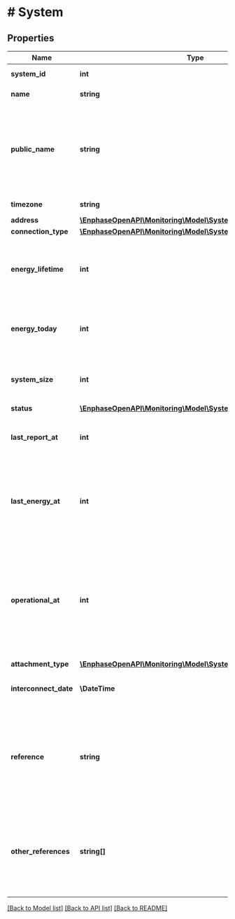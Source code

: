 # # System

## Properties

Name | Type | Description | Notes
------------ | ------------- | ------------- | -------------
**system_id** | **int** | Unique numeric ID of the system. | [optional]
**name** | **string** | Name of the system. | [optional]
**public_name** | **string** | Name displayed on the public system page. Available values are All, Residential System, Commercial etc. Default&#x3D;&#39;Residential System&#39;. Only for systems that allow public access. | [optional]
**timezone** | **string** | Timezone to which the system belongs. | [optional]
**address** | [**\EnphaseOpenAPI\Monitoring\Model\SystemAddress**](SystemAddress.md) |  | [optional]
**connection_type** | [**\EnphaseOpenAPI\Monitoring\Model\SystemConnectionTypeEnum**](SystemConnectionTypeEnum.md) |  | [optional]
**energy_lifetime** | **int** | Energy generated by the system during its lifetime in Wh. It is returned only if the count is less than or equal to 100. | [optional]
**energy_today** | **int** | Energy generated by the system today in Wh. It is returned only if the count is less than or equal to 100. | [optional]
**system_size** | **int** | Size of the system. It is returned only if the count is less than or equal to 100. | [optional]
**status** | [**\EnphaseOpenAPI\Monitoring\Model\SystemStatusEnum**](SystemStatusEnum.md) |  | [optional]
**last_report_at** | **int** | Timestamp (in epoch format) at which the system&#39;s Envoy last submitted a report. | [optional]
**last_energy_at** | **int** | Timestamp (in epoch format) at which the system&#39;s produced energy was last reported. Even if the last produced energy is 0, its timestamp will be returned. | [optional]
**operational_at** | **int** | Timestamp (in epoch format) at which this system became operational. Corresponds to the system&#39;s interconnect time, if one is specified. Otherwise, it is the system&#39;s first reported interval end time. | [optional]
**attachment_type** | [**\EnphaseOpenAPI\Monitoring\Model\SystemAttachmentTypeEnum**](SystemAttachmentTypeEnum.md) |  | [optional]
**interconnect_date** | **\DateTime** | Date on which the system was approved to connect to the grid. | [optional]
**reference** | **string** | If the calling user belongs to a company and that company has provided its own identifier for a system, that ID is included here. Otherwise, this attribute is not returned. | [optional]
**other_references** | **string[]** | If any other companies have provided their own identifiers for a system, those identifiers are included here. Otherwise, this attribute is not returned. | [optional]

[[Back to Model list]](../../README.md#models) [[Back to API list]](../../README.md#endpoints) [[Back to README]](../../README.md)
